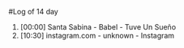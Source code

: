 #Log of 14 day

1. [00:00] Santa Sabina - Babel - Tuve Un Sueño
1. [10:30] instagram.com - unknown - Instagram
